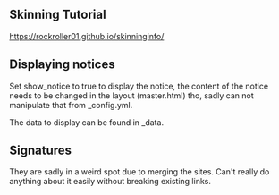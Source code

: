 ## Skinning Tutorial
https://rockroller01.github.io/skinninginfo/

## Displaying notices
Set show_notice to true to display the notice, the content of the notice needs to be changed in the layout (master.html) tho, sadly can not manipulate that from _config.yml.

The data to display can be found in _data.

## Signatures
They are sadly in a weird spot due to merging the sites. Can't really do anything about it easily without breaking existing links.